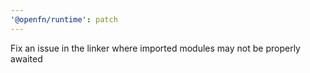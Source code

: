 ```yaml
---
'@openfn/runtime': patch
---
```


Fix an issue in the linker where imported modules may not be properly awaited
